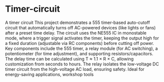 # Timer-circuit
A timer circuit 
This project demonstrates a 555 timer-based auto-cutoff circuit that automatically turns off AC-powered devices (like lights or fans) after a preset time delay. The circuit uses the NE555 IC in monostable mode, where a trigger signal activates the timer, keeping the output high for a fixed duration (adjustable via RC components) before cutting off power. Key components include the 555 timer, a relay module (for AC switching), a potentiometer (for time adjustment), and supporting resistors/capacitors. The delay time can be calculated using T ≈ 1.1 × R × C, allowing customization from seconds to hours. The relay isolates the low-voltage DC timer circuit from the high-voltage AC load, ensuring safety. Ideal for energy-saving applications, workshop tools
